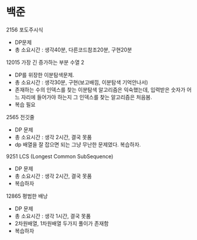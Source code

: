 # 백준
2156 포도주시식
- DP문제
- 총 소요시간 : 생각40분, 다른코드참조20분, 구현20분

12015 가장 긴 증가하는 부분 수열 2
- DP를 위장한 이분탐색문제.
- 총 소요시간 : 생각30분, 구현(보고배낌, 이분탐색 기억안나서)
- 존재하는 수의 인덱스를 찾는 이분탐색 알고리즘은 익숙했는데, 입력받은 숫자가 어느 자리에 들어가야 하는지 그 인덱스를 찾는 알고리즘은 처음봄.
- 복습 필요

2565 전깃줄
- DP 문제
- 총 소요시간 : 생각 2시간, 결국 못품
- dp 배열을 잘 잡으면 되는 그냥 무난한 문제였다. 복습하자.

9251 LCS (Longest Common SubSequence)
- DP 문제
- 총 소요시간 : 생각 2시간, 결국 못품
- 복습하자

12865 평범한 배낭
- DP 문제
- 총 소요시간 : 생각 1시간, 결국 못품
- 2차원배열, 1차원배열 두가지 풀이가 존재함
- 복습하자
